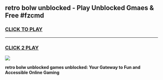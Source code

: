 
## retro bolw unblocked - Play Unblocked Gmaes & Free #fzcmd
<h3>
<a href="https://news.freeplayer.one?title=retro_bolw_unblocked&ref=26F">CLICK TO PLAY</a></h3>
<hr>

<h3>
<a href="https://news.freeplayer.one?title=retro_bolw_unblocked&ref=26F">CLICK 2 PLAY</a>
  
</h3>

<a href="https://news.freeplayer.one?title=retro_bolw_unblocked&ref=26F/"><img src="https://clearcache.store/games.png"></a>


**retro bolw unblocked games unblocked: Your Gateway to Fun and Accessible Online Gaming**
